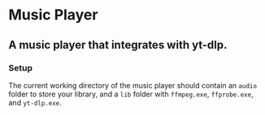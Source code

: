 ﻿# Music Player
## A music player that integrates with yt-dlp.

### Setup
The current working directory of the music player should contain an `audio` folder to store your library, and a `lib` folder with `ffmpeg.exe`, `ffprobe.exe`, and `yt-dlp.exe`.